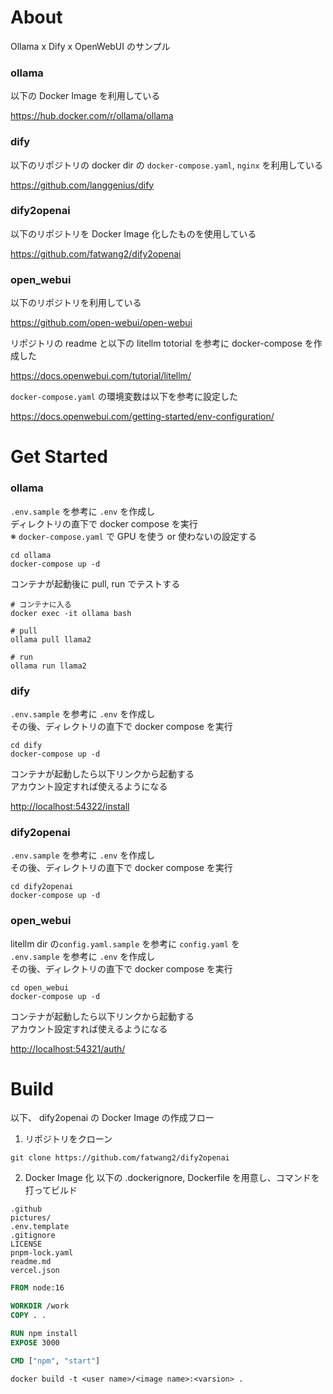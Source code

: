 # About

Ollama x Dify x OpenWebUI のサンプル

### ollama

以下の Docker Image を利用している

https://hub.docker.com/r/ollama/ollama

### dify

以下のリポジトリの docker dir の `docker-compose.yaml`, `nginx` を利用している

https://github.com/langgenius/dify

### dify2openai

以下のリポジトリを Docker Image 化したものを使用している

https://github.com/fatwang2/dify2openai

### open_webui

以下のリポジトリを利用している

https://github.com/open-webui/open-webui

リポジトリの readme と以下の litellm totorial を参考に docker-compose を作成した

https://docs.openwebui.com/tutorial/litellm/

`docker-compose.yaml` の環境変数は以下を参考に設定した

https://docs.openwebui.com/getting-started/env-configuration/

# Get Started

### ollama

`.env.sample` を参考に `.env` を作成し  
ディレクトリの直下で docker compose を実行  
※ `docker-compose.yaml` で GPU を使う or 使わないの設定する

```shell
cd ollama
docker-compose up -d
```

コンテナが起動後に pull, run でテストする

```shell
# コンテナに入る
docker exec -it ollama bash

# pull
ollama pull llama2

# run
ollama run llama2
```

### dify

`.env.sample` を参考に `.env` を作成し  
その後、ディレクトリの直下で docker compose を実行

```shell
cd dify
docker-compose up -d
```

コンテナが起動したら以下リンクから起動する  
アカウント設定すれば使えるようになる

[http://localhost:54322/install](http://localhost:54322/install)

### dify2openai

`.env.sample` を参考に `.env` を作成し  
その後、ディレクトリの直下で docker compose を実行

```shell
cd dify2openai
docker-compose up -d
```

### open_webui

litellm dir の`config.yaml.sample` を参考に `config.yaml` を  
`.env.sample` を参考に `.env` を作成し  
その後、ディレクトリの直下で docker compose を実行

```shell
cd open_webui
docker-compose up -d
```

コンテナが起動したら以下リンクから起動する  
アカウント設定すれば使えるようになる

[http://localhost:54321/auth/](http://localhost:54321/auth/)

# Build

以下、 dify2openai の Docker Image の作成フロー

1. リポジトリをクローン

```shell
git clone https://github.com/fatwang2/dify2openai
```

2. Docker Image 化
   以下の .dockerignore, Dockerfile を用意し、コマンドを打ってビルド

```.dockerignore
.github
pictures/
.env.template
.gitignore
LICENSE
pnpm-lock.yaml
readme.md
vercel.json
```

```Dockerfile
FROM node:16

WORKDIR /work
COPY . .

RUN npm install
EXPOSE 3000

CMD ["npm", "start"]
```

```shell
docker build -t <user name>/<image name>:<varsion> .
```
